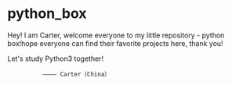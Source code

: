 # python_box
Hey! I am Carter, welcome everyone to my little repository - python box!hope everyone can find their favorite projects here, thank you!

Let's study Python3 together!

              ———— Carter（China）
